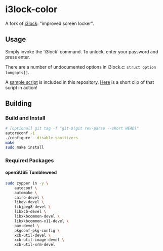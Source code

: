 # i3lock-color
A fork of [i3lock](https://github.com/i3/i3lock): "improved screen locker".  

## Usage
Simply invoke the 'i3lock' command. To unlock, enter your password and press enter.  

There are a number of undocumented options in i3lock.c: `struct option longopts[]`.  

A [sample script](https://github.com/PandorasFox/i3lock-color/blob/master/lock.sh) is included in this repository. [Here](https://streamable.com/fpl46) is a short clip of that script in action!  

## Building
### Build and Install
```bash
# [optional] git tag -f "git-$(git rev-parse --short HEAD)"
autoreconf -i
./configure --disable-sanitizers
make
sudo make install
```
### Required Packages

#### openSUSE Tumbleweed
```bash
sudo zypper in -y \
	autoconf \
	automake \
	cairo-devel \
	libev-devel \
	libjpeg8-devel \
	libxcb-devel \
	libxkbcommon-devel \
	libxkbcommon-x11-devel \
	pam-devel \
	pkgconf-pkg-config \
	xcb-util-devel \
	xcb-util-image-devel \
	xcb-util-xrm-devel
```
